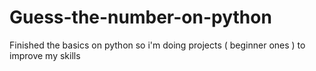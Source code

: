 # Guess-the-number-on-python
Finished the basics on python so i'm doing projects ( beginner ones ) to improve my skills
